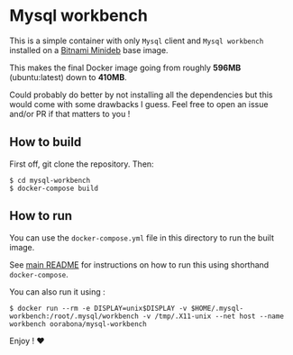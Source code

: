 # Mysql workbench

This is a simple container with only `Mysql` client and `Mysql workbench` installed on a [Bitnami Minideb](https://github.com/bitnami/minideb) base image.

This makes the final Docker image going from roughly **596MB** (ubuntu:latest) down to **410MB**.

Could probably do better by not installing all the dependencies but this would come with some drawbacks I guess. Feel free to open an issue and/or PR if that matters to you !

## How to build

First off, git clone the repository. Then:

```
$ cd mysql-workbench
$ docker-compose build
```

## How to run

You can use the `docker-compose.yml` file in this directory to run the built image.

See [main README](README.md) for instructions on how to run this using shorthand `docker-compose`.

You can also run it using :

```
$ docker run --rm -e DISPLAY=unix$DISPLAY -v $HOME/.mysql-workbench:/root/.mysql/workbench -v /tmp/.X11-unix --net host --name workbench oorabona/mysql-workbench
```

Enjoy ! :heart:
